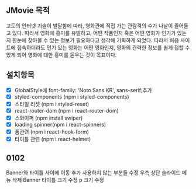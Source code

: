 ## JMovie 목적

고도의 인터넷 기술이 발달함에 따라, 영화관에 직접 가는 관람객의 수가 나날이 줄어들고 있다. 따라서 영화에 흥미를 유발하고, 어떤 작품인지 혹은 어떤 영화가 인기가 있는지 한눈에 찾아볼 수 있는 정보가 필요하다고 생각해 기획하게 되었다. 따라서 처음 사이트에 접속하더라도 인기 있는 영화는 어떤 영화인지, 영화의 간략한 정보를 쉽게 접할 수 있게 되어 영화에 대한 흥미를 돋우는 것이 목표이다.

## 설치항목

- [x] GlobalStyle에 font-family: 'Noto Sans KR', sans-serif;추가
- [x] styled-components (npm i styled-components)
- [x] 스타일 리셋 (npm i styled-reset)
- [x] react-router-dom (npm i react-router-dom)
- [x] 스와이퍼 (npm install swiper)
- [x] loading spinner(npm i react-spinners)
- [x] 폼관련 (npm i react-hook-form)
- [x] 타이틀 관련 (npm i react-helmet)

## 0102

Banner와 타이틀 사이에 이동 추가
사용하지 않는 부분들 수정
우측 상단 슬라이드 메뉴 삭제
Banner 타이틀 크기 수정
p 크기 수정
